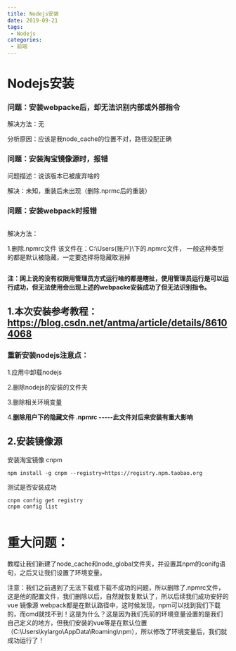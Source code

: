 ```yaml
---
title: Nodejs安装
date: 2019-09-21 
tags:
 - Nodejs
categories:
 - 前端
---
```

# Nodejs安装

### 问题：安装webpacke后，却无法识别内部或外部指令

解决方法：无

分析原因：应该是我node_cache的位置不对，路径没配正确

### 问题：安装淘宝镜像源时，报错

问题描述：说该版本已被废弃啥的

解决：未知，重装后未出现（删除.nprmc后的重装）

### 问题：安装webpack时报错

<img :src="$withBase('/assets/img/image-20211117201935068.png')">

解决方法：

1.删除.npmrc文件
该文件在：C:\Users{账户}\下的.npmrc文件，
一般这种类型的都是默认被隐藏，一定要选择将隐藏取消掉

<img :src="$withBase('/assets/img/image-20211117202034076.png')">

**注：网上说的没有权限用管理员方式运行啥的都是瞎扯，使用管理员运行是可以运行成功，但无法使用会出现上述的webpacke安装成功了但无法识别指令。**



## 1.本次安装参考教程：https://blog.csdn.net/antma/article/details/86104068



### 重新安装nodejs注意点：

1.应用中卸载nodejs

2.删除nodejs的安装的文件夹

3.删除相关环境变量

4.**删除用户下的隐藏文件 .npmrc -----此文件对后来安装有重大影响**



## 2.安装镜像源

安装淘宝镜像 cnpm

```
npm install -g cnpm --registry=https://registry.npm.taobao.org

```



测试是否安装成功

```
cnpm config get registry
cnpm config list
```

<img :src="$withBase('/assets/img/image-20211117202757554.png')">

# 重大问题：

教程让我们新建了node_cache和node_global文件夹，并设置其npm的conifg语句，之后又让我们设置了环境变量。

注意：我们之前遇到了无法下载或下载不成功的问题，所以删除了.npmrc文件，这是他的配置文件，我们删除以后，自然就恢复默认了，所以后续我们成功安好的vue 镜像源 webpack都是在默认路径中，这时候发现，npm可以找到我们下载的，而cmd就找不到！这是为什么？这是因为我们先前的环境变量设置的是我们自己定义的地方，但我们安装的vue等是在默认位置（C:\Users\kylargo\AppData\Roaming\npm），所以修改了环境变量后，我们就成功运行了！

<img :src="$withBase('/assets/img/image-20211118000402082.png')">
